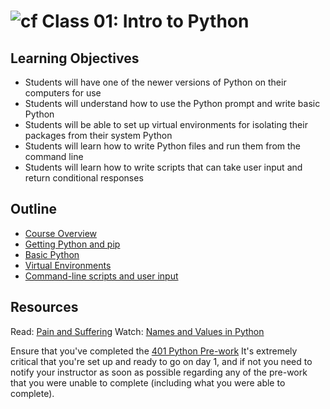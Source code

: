 # ![cf](http://i.imgur.com/7v5ASc8.png) Class 01: Intro to Python

## Learning Objectives

- Students will have one of the newer versions of Python on their computers for use
- Students will understand how to use the Python prompt and write basic Python
- Students will be able to set up virtual environments for isolating their packages from their system Python
- Students will learn how to write Python files and run them from the command line
- Students will learn how to write scripts that can take user input and return conditional responses

## Outline

- [Course Overview]
- [Getting Python and pip]
- [Basic Python]
- [Virtual Environments]
- [Command-line scripts and user input]

<!-- links -->
[Course Overview]: ./notes/overview.md
[Getting Python and pip]: ./notes/python_pip.md
[Virtual Environments]: ./notes/virtual_envs.md
[Basic Python]: ./notes/syntax.md
[Command-line scripts and user input]: ./user_input.md

## Resources
Read: [Pain and Suffering](https://codefellows.github.io/sea-python-401d7/readings/pain_suffering.html)
Watch: [Names and Values in Python](https://www.youtube.com/watch?v=_AEJHKGk9ns)

Ensure that you've completed the [401 Python Pre-work](https://github.com/codefellows/code-401-Python-prework)
It's extremely critical that you're set up and ready to go on day 1, and if not you need to notify your instructor as soon as possible regarding any of the pre-work that you were unable to complete (including what you were able to complete).
